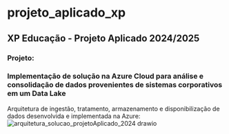 # projeto_aplicado_xp
## XP Educação - Projeto Aplicado 2024/2025

### Projeto: 
### Implementação de solução na Azure Cloud para análise e consolidação de dados provenientes de sistemas corporativos em um Data Lake

Arquitetura de ingestão, tratamento, armazenamento e disponibilização de dados desenvolvida e implementada na Azure:
![arquitetura_solucao_projetoAplicado_2024 drawio](https://github.com/user-attachments/assets/56743c3a-d524-4d2a-b56b-58526bac7318)
